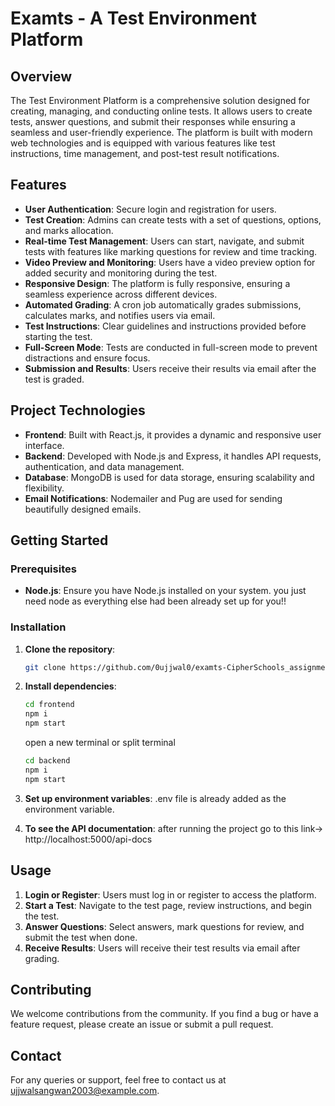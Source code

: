 
# **Examts - A Test Environment Platform**

## **Overview**

The Test Environment Platform is a comprehensive solution designed for creating, managing, and conducting online tests. It allows users to create tests, answer questions, and submit their responses while ensuring a seamless and user-friendly experience. The platform is built with modern web technologies and is equipped with various features like test instructions, time management, and post-test result notifications.

## **Features**

- **User Authentication**: Secure login and registration for users.
- **Test Creation**: Admins can create tests with a set of questions, options, and marks allocation.
- **Real-time Test Management**: Users can start, navigate, and submit tests with features like marking questions for review and time tracking.
- **Video Preview and Monitoring**: Users have a video preview option for added security and monitoring during the test.
- **Responsive Design**: The platform is fully responsive, ensuring a seamless experience across different devices.
- **Automated Grading**: A cron job automatically grades submissions, calculates marks, and notifies users via email.
- **Test Instructions**: Clear guidelines and instructions provided before starting the test.
- **Full-Screen Mode**: Tests are conducted in full-screen mode to prevent distractions and ensure focus.
- **Submission and Results**: Users receive their results via email after the test is graded.

## **Project Technologies**

- **Frontend**: Built with React.js, it provides a dynamic and responsive user interface.
- **Backend**: Developed with Node.js and Express, it handles API requests, authentication, and data management.
- **Database**: MongoDB is used for data storage, ensuring scalability and flexibility.
- **Email Notifications**: Nodemailer and Pug are used for sending beautifully designed emails.

## **Getting Started**

### **Prerequisites**

- **Node.js**: Ensure you have Node.js installed on your system.
you just need node as everything else had been already set up for you!!

### **Installation**

1. **Clone the repository**:
   ```bash
   git clone https://github.com/0ujjwal0/examts-CipherSchools_assignment.git
   ```

2. **Install dependencies**:
   ```bash
   cd frontend
   npm i
   npm start
   ```
   open a new terminal or split terminal
   ```bash
   cd backend
   npm i
   npm start
   ```

3. **Set up environment variables**:
   .env file is already added as the environment variable.
4. **To see the API documentation**:
   after running the project go to this link-> http://localhost:5000/api-docs

## **Usage**

1. **Login or Register**: Users must log in or register to access the platform.
2. **Start a Test**: Navigate to the test page, review instructions, and begin the test.
3. **Answer Questions**: Select answers, mark questions for review, and submit the test when done.
4. **Receive Results**: Users will receive their test results via email after grading.

## **Contributing**

We welcome contributions from the community. If you find a bug or have a feature request, please create an issue or submit a pull request.


## **Contact**

For any queries or support, feel free to contact us at ujjwalsangwan2003@example.com.
